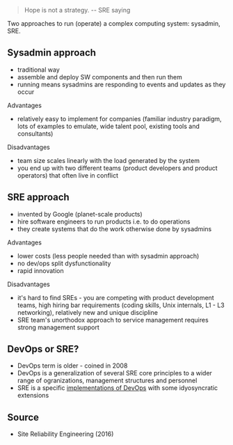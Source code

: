 > Hope is not a strategy. -- SRE saying

Two approaches to run (operate) a complex computing system: sysadmin, SRE.

## Sysadmin approach

* traditional way
* assemble and deploy SW components and then run them
* running means sysadmins are responding to events and updates as they occur

Advantages

* relatively easy to implement for companies (familiar industry paradigm, lots
  of examples to emulate, wide talent pool, existing tools and consultants)

Disadvantages

* team size scales linearly with the load generated by the system
* you end up with two different teams (product developers and product
  operators) that often live in conflict

## SRE approach

* invented by Google (planet-scale products)
* hire software engineers to run products i.e. to do operations
* they create systems that do the work otherwise done by sysadmins

Advantages

* lower costs (less people needed than with sysadmin approach)
* no dev/ops split dysfunctionality
* rapid innovation

Disadvantages

* it's hard to find SREs - you are competing with product development teams,
  high hiring bar requirements (coding skills, Unix internals, L1 - L3
  networking), relatively new and unique discipline
* SRE team's unorthodox approach to service management requires strong
  management support

## DevOps or SRE?

* DevOps term is older - coined in 2008
* DevOps is a generalization of several SRE core principles to a wider range of ogranizations, management structures and personnel
* SRE is a specific [implementations of DevOps](https://cloud.google.com/blog/products/gcp/sre-vs-devops-competing-standards-or-close-friends) with some idyosyncratic extensions 

## Source

* Site Reliability Engineering (2016)
